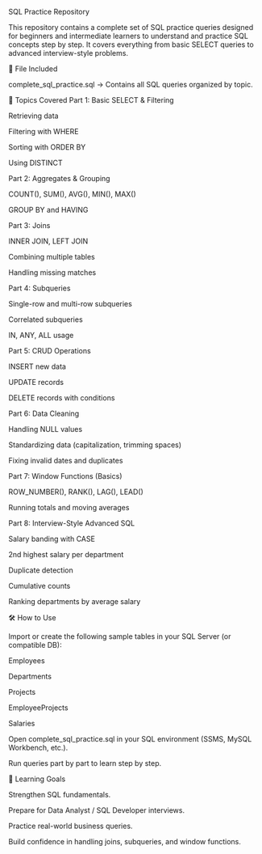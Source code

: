SQL Practice Repository

This repository contains a complete set of SQL practice queries designed for beginners and intermediate learners to understand and practice SQL concepts step by step.
It covers everything from basic SELECT queries to advanced interview-style problems.

📂 File Included

complete_sql_practice.sql → Contains all SQL queries organized by topic.

📑 Topics Covered
Part 1: Basic SELECT & Filtering

Retrieving data

Filtering with WHERE

Sorting with ORDER BY

Using DISTINCT

Part 2: Aggregates & Grouping

COUNT(), SUM(), AVG(), MIN(), MAX()

GROUP BY and HAVING

Part 3: Joins

INNER JOIN, LEFT JOIN

Combining multiple tables

Handling missing matches

Part 4: Subqueries

Single-row and multi-row subqueries

Correlated subqueries

IN, ANY, ALL usage

Part 5: CRUD Operations

INSERT new data

UPDATE records

DELETE records with conditions

Part 6: Data Cleaning

Handling NULL values

Standardizing data (capitalization, trimming spaces)

Fixing invalid dates and duplicates

Part 7: Window Functions (Basics)

ROW_NUMBER(), RANK(), LAG(), LEAD()

Running totals and moving averages

Part 8: Interview-Style Advanced SQL

Salary banding with CASE

2nd highest salary per department

Duplicate detection

Cumulative counts

Ranking departments by average salary

🛠️ How to Use

Import or create the following sample tables in your SQL Server (or compatible DB):

Employees

Departments

Projects

EmployeeProjects

Salaries

Open complete_sql_practice.sql in your SQL environment (SSMS, MySQL Workbench, etc.).

Run queries part by part to learn step by step.

🎯 Learning Goals

Strengthen SQL fundamentals.

Prepare for Data Analyst / SQL Developer interviews.

Practice real-world business queries.

Build confidence in handling joins, subqueries, and window functions.
